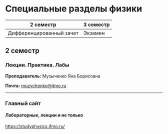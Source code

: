 # Специальные разделы физики

|2 семестр|3 семестр|
|---|---|
|Дифференцированный зачет|Экзамен|

## 2 семестр
### Лекции. Практика. Лабы

**Преподаватель:** Музыченко Яна Борисовна

**Почта:** muzychenko@itmo.ru

---

### Главный сайт
#### Лабораторные, лекции и не только
https://studyphysics.ifmo.ru/

